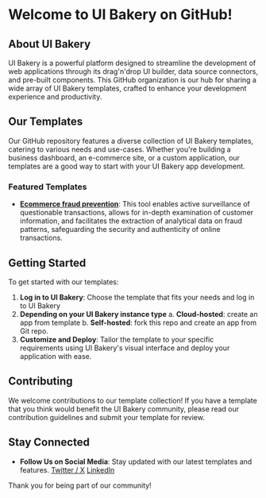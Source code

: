# Welcome to UI Bakery on GitHub!

## About UI Bakery
UI Bakery is a powerful platform designed to streamline the development of web applications through its drag'n'drop UI builder, data source connectors, and pre-built components. This GitHub organization is our hub for sharing a wide array of UI Bakery templates, crafted to enhance your development experience and productivity.

## Our Templates
Our GitHub repository features a diverse collection of UI Bakery templates, catering to various needs and use-cases. Whether you're building a business dashboard, an e-commerce site, or a custom application, our templates are a good way to start with your UI Bakery app development.

### Featured Templates
- **[Ecommerce fraud prevention](https://github.com/uibakery-templates/ecommerce-fraud-prevention)**: This tool enables active surveillance of questionable transactions, allows for in-depth examination of customer information, and facilitates the extraction of analytical data on fraud patterns, safeguarding the security and authenticity of online transactions.

## Getting Started
To get started with our templates:
1. **Log in to UI Bakery**: Choose the template that fits your needs and log in to UI Bakery
2. **Depending on your UI Bakery instance type**
  a. **Cloud-hosted**: create an app from template
  b. **Self-hosted**: fork this repo and create an app from Git repo.
4. **Customize and Deploy**: Tailor the template to your specific requirements using UI Bakery's visual interface and deploy your application with ease.

## Contributing
We welcome contributions to our template collection! If you have a template that you think would benefit the UI Bakery community, please read our contribution guidelines and submit your template for review.

## Stay Connected
- **Follow Us on Social Media**: Stay updated with our latest templates and features. [Twitter / X](https://x.com/uibakery) [LinkedIn](https://linkedin.com/company/uibakery)

Thank you for being part of our community!
